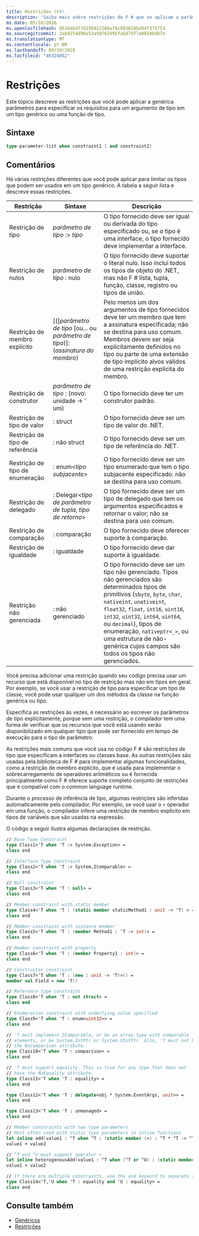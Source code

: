 ```yaml
---
title: Restrições (F#)
description: 'Saiba mais sobre restrições de F # que se aplicam a parâmetros de tipo genérico para especificar os requisitos para um argumento de tipo em um tipo genérico ou uma função.'
ms.date: 05/16/2016
ms.openlocfilehash: 9534db4ffd195022366af8c993658bd94f375f53
ms.sourcegitcommit: 3ab9254890a52a50762995fa6d7d77a00348db7e
ms.translationtype: MT
ms.contentlocale: pt-BR
ms.lasthandoff: 09/19/2018
ms.locfileid: "46324052"
---
```

# <a name="constraints"></a>Restrições

Este tópico descreve as restrições que você pode aplicar a genérica parâmetros para especificar os requisitos para um argumento de tipo em um tipo genérico ou uma função de tipo.

## <a name="syntax"></a>Sintaxe

```fsharp
type-parameter-list when constraint1 [ and constraint2]
```

## <a name="remarks"></a>Comentários

Há várias restrições diferentes que você pode aplicar para limitar os tipos que podem ser usados em um tipo genérico. A tabela a seguir lista e descreve essas restrições.

|Restrição|Sintaxe|Descrição|
|----------|------|-----------|
|Restrição de tipo|*parâmetro de tipo* :&gt; *tipo*|O tipo fornecido deve ser igual ou derivada do tipo especificado ou, se o tipo é uma interface, o tipo fornecido deve implementar a interface.|
|Restrição de nulos|*parâmetro de tipo* : nulo|O tipo fornecido deve suportar o literal nulo. Isso inclui todos os tipos de objeto do .NET, mas não F # lista, tupla, função, classe, registro ou tipos de união.|
|Restrição de membro explícito|[(]*parâmetro de tipo* [ou... ou *parâmetro de tipo*)]: (*assinatura do membro*)|Pelo menos um dos argumentos de tipo fornecidos deve ter um membro que tem a assinatura especificada; não se destina para uso comum. Membros devem ser seja explicitamente definidos no tipo ou parte de uma extensão de tipo implícito alvos válidos de uma restrição explícita do membro.|
|Restrição de construtor|*parâmetro de tipo* : (novo: unidade -&gt; ' um)|O tipo fornecido deve ter um construtor padrão.|
|Restrição de tipo de valor|: struct|O tipo fornecido deve ser um tipo de valor do .NET.|
|Restrição de tipo de referência|: não struct|O tipo fornecido deve ser um tipo de referência do .NET.|
|Restrição de tipo de enumeração|: enum&lt;*tipo subjacente*&gt;|O tipo fornecido deve ser um tipo enumerado que tem o tipo subjacente especificado. não se destina para uso comum.|
|Restrição de delegado|: Delegar&lt;*tipo de parâmetro de tupla*, *tipo de retorno*&gt;|O tipo fornecido deve ser um tipo de delegado que tem os argumentos especificados e retornar o valor; não se destina para uso comum.|
|Restrição de comparação|: comparação|O tipo fornecido deve oferecer suporte à comparação.|
|Restrição de igualdade|: igualdade|O tipo fornecido deve dar suporte à igualdade.|
|Restrição não gerenciada|: não gerenciado|O tipo fornecido deve ser um tipo não gerenciado. Tipos não gerenciados são determinados tipos de primitivos (`sbyte`, `byte`, `char`, `nativeint`, `unativeint`, `float32`, `float`, `int16`, `uint16`, `int32`, `uint32`, `int64`, `uint64`, ou `decimal`), tipos de enumeração, `nativeptr<_>`, ou uma estrutura de não-genérica cujos campos são todos os tipos não gerenciados.|
Você precisa adicionar uma restrição quando seu código precisa usar um recurso que está disponível no tipo de restrição mas não em tipos em geral. Por exemplo, se você usar a restrição de tipo para especificar um tipo de classe, você pode usar qualquer um dos métodos da classe na função genérica ou tipo.

Especifica as restrições às vezes, é necessário ao escrever os parâmetros de tipo explicitamente, porque sem uma restrição, o compilador tem uma forma de verificar que os recursos que você está usando serão disponibilizado em qualquer tipo que pode ser fornecido em tempo de execução para o tipo de parâmetro.

As restrições mais comuns que você usa no código F # são restrições de tipo que especificam a interfaces ou classes base. As outras restrições são usadas pela biblioteca de F # para implementar algumas funcionalidades, como a restrição de membro explícito, que é usada para implementar o sobrecarregamento de operadores aritméticos ou é fornecida principalmente como F # oferece suporte completo conjunto de restrições que é compatível com o common language runtime.

Durante o processo de inferência de tipo, algumas restrições são inferidas automaticamente pelo compilador. Por exemplo, se você usar o `+` operador em uma função, o compilador infere uma restrição de membro explícito em tipos de variáveis que são usadas na expressão.

O código a seguir ilustra algumas declarações de restrição.

```fsharp
// Base Type Constraint
type Class1<'T when 'T :> System.Exception> =
class end

// Interface Type Constraint
type Class2<'T when 'T :> System.IComparable> = 
class end

// Null constraint
type Class3<'T when 'T : null> =
class end

// Member constraint with static member
type Class4<'T when 'T : (static member staticMethod1 : unit -> 'T) > =
class end

// Member constraint with instance member
type Class5<'T when 'T : (member Method1 : 'T -> int)> =
class end

// Member constraint with property
type Class6<'T when 'T : (member Property1 : int)> =
class end

// Constructor constraint
type Class7<'T when 'T : (new : unit -> 'T)>() =
member val Field = new 'T()

// Reference type constraint
type Class8<'T when 'T : not struct> =
class end

// Enumeration constraint with underlying value specified
type Class9<'T when 'T : enum<uint32>> =
class end

// 'T must implement IComparable, or be an array type with comparable
// elements, or be System.IntPtr or System.UIntPtr. Also, 'T must not have
// the NoComparison attribute.
type Class10<'T when 'T : comparison> =
class end

// 'T must support equality. This is true for any type that does not
// have the NoEquality attribute.
type Class11<'T when 'T : equality> =
class end

type Class12<'T when 'T : delegate<obj * System.EventArgs, unit>> =
class end

type Class13<'T when 'T : unmanaged> =
class end

// Member constraints with two type parameters
// Most often used with static type parameters in inline functions
let inline add(value1 : ^T when ^T : (static member (+) : ^T * ^T -> ^T), value2: ^T) =
value1 + value2

// ^T and ^U must support operator +
let inline heterogenousAdd(value1 : ^T when (^T or ^U) : (static member (+) : ^T * ^U -> ^T), value2 : ^U) =
value1 + value2

// If there are multiple constraints, use the and keyword to separate them.
type Class14<'T,'U when 'T : equality and 'U : equality> =
class end
```

## <a name="see-also"></a>Consulte também

- [Genéricos](index.md)
- [Restrições](constraints.md)

